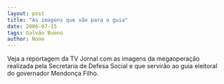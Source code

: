 ```yaml
---
layout: post
title: "As imagens que vão para o guia"
date: 2006-07-15
tags: Galvão Bueno
author: None
---
```

Veja a reportagem da TV Jornal com as imagens da megaoperação realizada pela Secretaria de Defesa Social e que servirão ao guia eleitoral do governador Mendonça Filho. 
